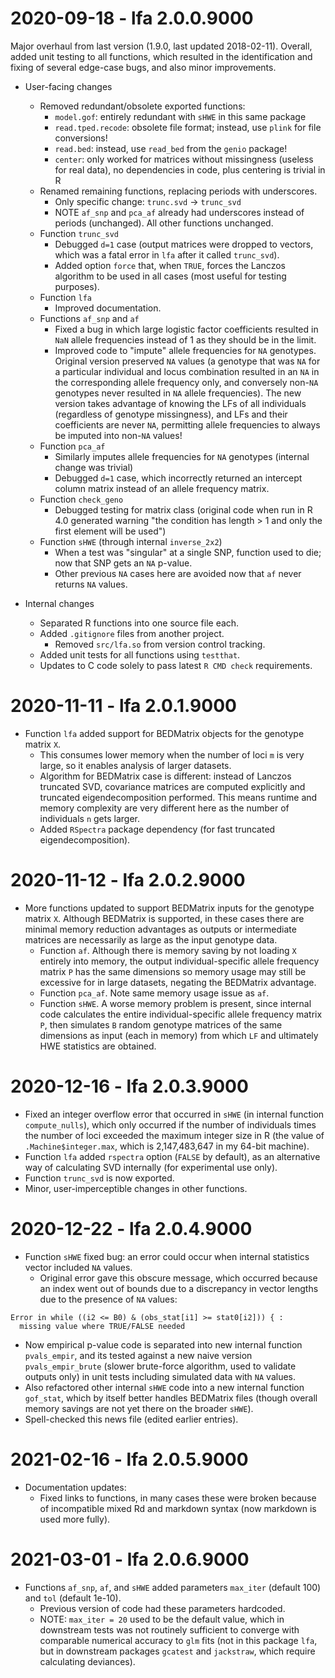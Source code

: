 # 2020-09-18 - lfa 2.0.0.9000

Major overhaul from last version (1.9.0, last updated 2018-02-11).
Overall, added unit testing to all functions, which resulted in the identification and fixing of several edge-case bugs, and also minor improvements.

- User-facing changes
  - Removed redundant/obsolete exported functions:
    - `model.gof`: entirely redundant with `sHWE` in this same package
    - `read.tped.recode`: obsolete file format; instead, use `plink` for file conversions!
    - `read.bed`: instead, use `read_bed` from the `genio` package!
	- `center`: only worked for matrices without missingness (useless for real data), no dependencies in code, plus centering is trivial in R
  - Renamed remaining functions, replacing periods with underscores.
    - Only specific change: `trunc.svd` -> `trunc_svd`
	- NOTE `af_snp` and `pca_af` already had underscores instead of periods (unchanged).
	  All other functions unchanged.
  - Function `trunc_svd`
    - Debugged `d=1` case (output matrices were dropped to vectors, which was a fatal error in `lfa` after it called `trunc_svd`).
    - Added option `force` that, when `TRUE`, forces the Lanczos algorithm to be used in all cases (most useful for testing purposes).
  - Function `lfa`
    - Improved documentation.
  - Functions `af_snp` and `af`
	- Fixed a bug in which large logistic factor coefficients resulted in `NaN` allele frequencies instead of 1 as they should be in the limit.
    - Improved code to "impute" allele frequencies for `NA` genotypes.
      Original version preserved `NA` values (a genotype that was `NA` for a particular individual and locus combination resulted in an `NA` in the corresponding allele frequency only, and conversely non-`NA` genotypes never resulted in `NA` allele frequencies).
	  The new version takes advantage of knowing the LFs of all individuals (regardless of genotype missingness), and LFs and their coefficients are never `NA`, permitting allele frequencies to always be imputed into non-`NA` values!
  - Function `pca_af`
    - Similarly imputes allele frequencies for `NA` genotypes (internal change was trivial)
	- Debugged `d=1` case, which incorrectly returned an intercept column matrix instead of an allele frequency matrix.
  - Function `check_geno`
    - Debugged testing for matrix class (original code when run in R 4.0 generated warning "the condition has length > 1 and only the first element will be used")
  - Function `sHWE` (through internal `inverse_2x2`)
    - When a test was "singular" at a single SNP, function used to die; now that SNP gets an `NA` p-value.
	- Other previous `NA` cases here are avoided now that `af` never returns `NA` values.

- Internal changes
  - Separated R functions into one source file each.
  - Added `.gitignore` files from another project.
    - Removed `src/lfa.so` from version control tracking.
  - Added unit tests for all functions using `testthat`.
  - Updates to C code solely to pass latest `R CMD check` requirements.

# 2020-11-11 - lfa 2.0.1.9000

- Function `lfa` added support for BEDMatrix objects for the genotype matrix `X`.
  - This consumes lower memory when the number of loci `m` is very large, so it enables analysis of larger datasets.
  - Algorithm for BEDMatrix case is different: instead of Lanczos truncated SVD, covariance matrices are computed explicitly and truncated eigendecomposition performed.  This means runtime and memory complexity are very different here as the number of individuals `n` gets larger.
  - Added `RSpectra` package dependency (for fast truncated eigendecomposition).

# 2020-11-12 - lfa 2.0.2.9000

- More functions updated to support BEDMatrix inputs for the genotype matrix `X`.  Although BEDMatrix is supported, in these cases there are minimal memory reduction advantages as outputs or intermediate matrices are necessarily as large as the input genotype data.
  - Function `af`.  Although there is memory saving by not loading `X` entirely into memory, the output individual-specific allele frequency matrix `P` has the same dimensions so memory usage may still be excessive for in large datasets, negating the BEDMatrix advantage.
  - Function `pca_af`.  Note same memory usage issue as `af`.
  - Function `sHWE`.  A worse memory problem is present, since internal code calculates the entire individual-specific allele frequency matrix `P`, then simulates `B` random genotype matrices of the same dimensions as input (each in memory) from which `LF` and ultimately HWE statistics are obtained.

# 2020-12-16 - lfa 2.0.3.9000

- Fixed an integer overflow error that occurred in `sHWE` (in internal function `compute_nulls`), which only occurred if the number of individuals times the number of loci exceeded the maximum integer size in R (the value of `.Machine$integer.max`, which is 2,147,483,647 in my 64-bit machine).
- Function `lfa` added `rspectra` option (`FALSE` by default), as an alternative way of calculating SVD internally (for experimental use only).
- Function `trunc_svd` is now exported.
- Minor, user-imperceptible changes in other functions.

# 2020-12-22 - lfa 2.0.4.9000

- Function `sHWE` fixed bug: an error could occur when internal statistics vector included `NA` values.
  - Original error gave this obscure message, which occurred because an index went out of bounds due to a discrepancy in vector lengths due to the presence of `NA` values:
```
Error in while ((i2 <= B0) & (obs_stat[i1] >= stat0[i2])) { : 
  missing value where TRUE/FALSE needed
```
  - Now empirical p-value code is separated into new internal function `pvals_empir`, and its tested against a new naive version `pvals_empir_brute` (slower brute-force algorithm, used to validate outputs only) in unit tests including simulated data with `NA` values.
  - Also refactored other internal `sHWE` code into a new internal function `gof_stat`, which by itself better handles BEDMatrix files (though overall memory savings are not yet there on the broader `sHWE`).
- Spell-checked this news file (edited earlier entries).

# 2021-02-16 - lfa 2.0.5.9000

* Documentation updates:
  - Fixed links to functions, in many cases these were broken because of incompatible mixed Rd and markdown syntax (now markdown is used more fully).

# 2021-03-01 - lfa 2.0.6.9000

* Functions `af_snp`, `af`, and `sHWE` added parameters `max_iter` (default 100) and `tol` (default 1e-10).
  - Previous version of code had these parameters hardcoded.
  - NOTE: `max_iter = 20` used to be the default value, which in downstream tests was not routinely sufficient to converge with comparable numerical accuracy to `glm` fits (not in this package `lfa`, but in downstream packages `gcatest` and `jackstraw`, which require calculating deviances).
